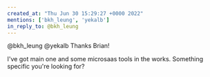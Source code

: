 ```yaml
---
created_at: "Thu Jun 30 15:29:27 +0000 2022"
mentions: ['bkh_leung', 'yekalb']
in_reply_to: @bkh_leung
---
```


@bkh_leung @yekalb Thanks Brian!

I've got main one and some microsaas tools in the works. Something specific you're looking for?